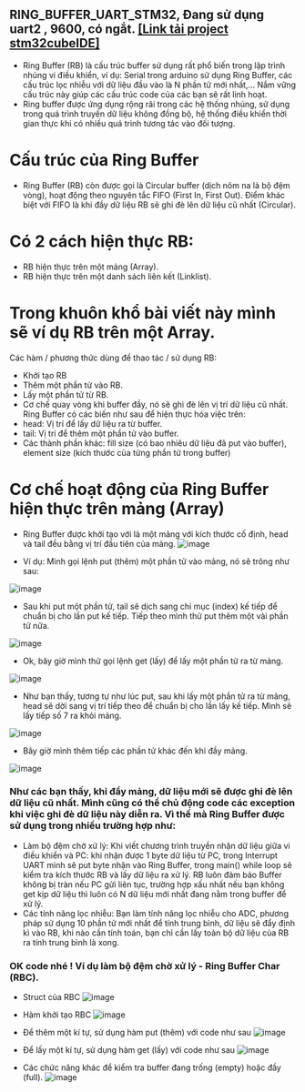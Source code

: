## RING_BUFFER_UART_STM32, Đang sử dụng uart2 , 9600, có ngắt. [[Link tải project stm32cubeIDE]](https://drive.google.com/file/d/1wDVpuR6tLLuQGhBVZVAhAoebv3edCGyu/view?usp=sharing)
- Ring Buffer (RB) là cấu trúc buffer sử dụng rất phổ biến trong lập trình nhúng vi điều khiển, ví dụ: Serial trong arduino sử dụng Ring Buffer, các cấu trúc lọc nhiễu với dữ liệu đầu vào là N phần tử mới nhất,...  Nắm vững cấu trúc này giúp các cấu trúc code của các bạn sẽ rất linh hoạt.
- Ring buffer được ứng dụng rộng rãi trong các hệ thống nhúng, sử dụng trong quá trình truyền dữ liệu không đồng bộ, hệ thống điều khiển thời gian thực khi có nhiều quá trình tương tác vào đối tượng.
# Cấu trúc của Ring Buffer
- Ring Buffer (RB) còn được gọi là Circular buffer (dịch nôm na là bộ đệm vòng), hoạt động theo nguyên tắc FIFO (First In, First Out). Điểm khác biệt với FIFO là khi đầy dữ liệu RB sẽ ghi đè lên dữ liệu cũ nhất (Circular).
# Có 2 cách hiện thực RB:
-   RB hiện thực trên một mảng (Array).
-   RB hiện thực trên một danh sách liên kết (Linklist).
# Trong khuôn khổ bài viết này mình sẽ ví dụ RB trên một Array.
Các hàm / phương thức dùng để thao tác / sử dụng RB:
- Khởi tạo RB
- Thêm một phần tử vào RB.
- Lấy một phần tử từ RB.
- Cơ chế quay vòng khi buffer đầy, nó sẽ ghi đè lên vị trí dữ liệu cũ nhất.
Ring Buffer có các biến như sau để hiện thực hóa việc trên:
- head: Vị trí để lấy dữ liệu ra từ buffer.
- tail: Vị trí để thêm một phần tử vào buffer.
- Các thành phần khác: fill size (có bao nhiêu dữ liệu đã put vào buffer), element size (kích thước của từng phần tử trong buffer)

# Cơ chế hoạt động của Ring Buffer hiện thực trên mảng (Array)
- Ring Buffer được khởi tạo với là một mảng với kích thước cố định, head và tail đều bằng vị trí đầu tiên của mảng.
![image](https://github.com/user-attachments/assets/824704c1-28af-4be6-aafe-f0a51b8f23be)

- Ví dụ: Mình gọi lệnh put (thêm) một phần tử vào mảng, nó sẽ trông như sau:

![image](https://github.com/user-attachments/assets/38ff9478-08a2-45f4-ba0d-66a2cb2f46ce)

- Sau khi put một phần tử, tail sẽ dịch sang chỉ mục (index) kế tiếp để chuẩn bị cho lần put kế tiếp. Tiếp theo mình thử put thêm một vài phần tử nữa.

![image](https://github.com/user-attachments/assets/62cf99b9-3454-468a-94ca-c3abd6c13665)

- Ok, bây giờ mình thử gọi lệnh get (lấy) để lấy một phần tử ra từ mảng.

![image](https://github.com/user-attachments/assets/d4ada249-cdce-4f7e-b8e0-26db7c4c768c)

- Như bạn thấy, tương tự như lúc put, sau khi lấy một phần tử ra từ mảng, head sẽ dời sang vị trí tiếp theo để chuẩn bị cho lần lấy kế tiếp. Mình sẽ lấy tiếp số 7 ra khỏi mảng.

 ![image](https://github.com/user-attachments/assets/713b824f-9339-4c45-ab3e-e6aa6d52517a)

- Bây giờ mình thêm tiếp các phần tử khác đến khi đầy mảng.

 ![image](https://github.com/user-attachments/assets/78ffc97e-073a-4f50-96c5-557b5141d107)

### Như các bạn thấy, khi đầy mảng, dữ liệu mới sẽ được ghi đè lên dữ liệu cũ nhất. Mình cũng có thể chủ động code các exception khi việc ghi đè dữ liệu này diễn ra. Vì thế mà Ring Buffer được sử dụng trong nhiều trường hợp như:
- Làm bộ đệm chờ xử lý: Khi viết chương trình truyền nhận dữ liệu giữa vi điều khiển và PC: khi nhận được 1 byte dữ liệu từ PC, trong Interrupt UART mình sẽ put byte nhận vào Ring Buffer, trong main() while loop sẽ kiểm tra kích thước RB và lấy dữ liệu ra xử lý. RB luôn đảm bảo Buffer không bị tràn nếu PC gửi liên tục, trường hợp xấu nhất nếu bạn không get kịp dữ liệu thì luôn có N dữ liệu mới nhất đang nằm trong buffer để xử lý.
- Các tính năng lọc nhiễu: Bạn làm tính năng lọc nhiễu cho ADC, phương pháp sử dụng 10 phần tử mới nhất để tính trung bình, dữ liệu sẽ đẩy định kì vào RB, khi nào cần tính toán, bạn chỉ cần lấy toàn bộ dữ liệu của RB ra tính trung bình là xong.

### OK code nhé ! Ví dụ làm bộ đệm chờ xử lý - Ring Buffer Char (RBC).
- Struct của RBC
![image](https://github.com/user-attachments/assets/c94cc132-6f70-4f53-b41c-ffa45406ac86)

- Hàm khởi tạo RBC
![image](https://github.com/user-attachments/assets/ae7b86ee-2f3e-4784-b3ee-44b75061afd6)

- Để thêm một kí tự, sử dụng hàm put (thêm) với code như sau
![image](https://github.com/user-attachments/assets/0feb6ff4-66db-4d62-b0bc-dbea38a69899)

-  Để lấy một kí tự, sử dụng hàm get (lấy) với code như sau
![image](https://github.com/user-attachments/assets/9dd94e64-db5a-4469-b7fe-4e9cb7cb9537)

- Các chức năng khác để kiểm tra buffer đang trống (empty) hoặc đầy (full).
![image](https://github.com/user-attachments/assets/0529cf8d-070f-4ab7-8d9c-ee866e9076b4)







